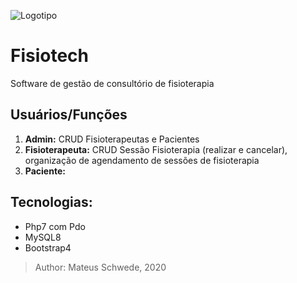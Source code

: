 ![Logotipo](https://img.icons8.com/ios-glyphs/80/000000/gymnastics.png)
# Fisiotech
Software de gestão de consultório de fisioterapia

## Usuários/Funções
1. **Admin:** CRUD Fisioterapeutas e Pacientes
2. **Fisioterapeuta:** CRUD Sessão Fisioterapia (realizar e cancelar), organização de agendamento de sessões de fisioterapia
3. **Paciente:**

## Tecnologias:
- Php7 com Pdo
- MySQL8
- Bootstrap4

> Author: Mateus Schwede, 2020
